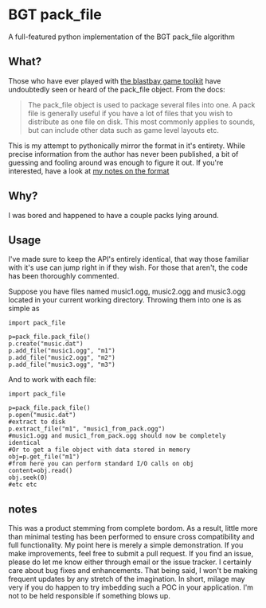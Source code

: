 # BGT pack_file

A full-featured python implementation of the BGT pack_file algorithm

## What?

Those who have ever played with [the blastbay game toolkit](https://www.blastbay.com/bgt.php) have undoubtedly seen or heard of the pack_file object.
From the docs:

> The pack_file object is used to package several files into one.
> A pack file is generally useful if you have a lot of files that you wish to distribute as one file on disk. This most commonly applies to sounds, but can include other data such as game level layouts etc.

This is my attempt to pythonically mirror the format in it's entirety. While precise information from the author has never been published, a bit of guessing and fooling around was enough to figure it out. If you're interested, have a look at [my notes on the format](https://github.com/cartertemm/BGTPackFile/blob/master/format.md)

## Why?

I was bored and happened to have a couple packs lying around.

## Usage

I've made sure to keep the API's entirely identical, that way those familiar with it's use can jump right in if they wish. For those that aren't, the code has been thoroughly commented.

Suppose you have files named music1.ogg, music2.ogg and music3.ogg located in your current working directory. Throwing them into one is as simple as

```
import pack_file

p=pack_file.pack_file()
p.create("music.dat")
p.add_file("music1.ogg", "m1")
p.add_file("music2.ogg", "m2")
p.add_file("music3.ogg", "m3")
```

And to work with each file:

```
import pack_file

p=pack_file.pack_file()
p.open("music.dat")
#extract to disk
p.extract_file("m1", "music1_from_pack.ogg")
#music1.ogg and music1_from_pack.ogg should now be completely identical
#Or to get a file object with data stored in memory
obj=p.get_file("m1")
#from here you can perform standard I/O calls on obj
content=obj.read()
obj.seek(0)
#etc etc
```

## notes

This was a product stemming from complete bordom. As a result, little more than minimal testing has been performed to ensure cross compatibility and full functionality.
My point here is merely a simple demonstration. If you make improvements, feel free to submit a pull request. If you find an issue, please do let me know either through email or the issue tracker. I certainly care about bug fixes and enhancements. That being said, I won't be making frequent updates by any stretch of the imagination.
In short, milage may very if you do happen to try imbedding such a POC in your application. I'm not to be held responsible if something blows up.
